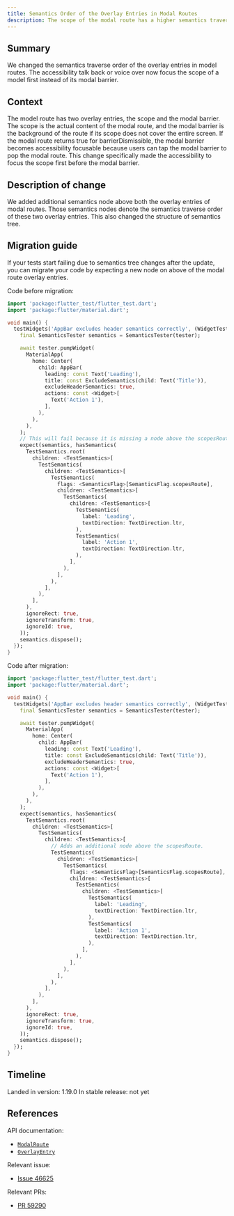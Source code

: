 ```yaml
---
title: Semantics Order of the Overlay Entries in Modal Routes
description: The scope of the modal route has a higher semantics traverse order than its modal barrier.
---
```


## Summary

We changed the semantics traverse order of the overlay entries in model routes.
The accessibility talk back or voice over now focus the scope of a model first
instead of its modal barrier.

## Context

The model route has two overlay entries, the scope and the modal barrier. The
scope is the actual content of the modal route, and the modal barrier is the
background of the route if its scope does not cover the entire screen. If the
modal route returns true for barrierDismissible, the modal barrier becomes
accessibility focusable because users can tap the modal barrier to pop the
modal route. This change specifically made the accessibility to focus the scope
first before the modal barrier.

## Description of change

We added additional semantics node above both the overlay entries of modal routes.
Those semantics nodes denote the semantics traverse order of these two overlay entries.
This also changed the structure of semantics tree.

## Migration guide

If your tests start failing due to semantics tree changes after the update,
you can migrate your code by expecting a new node on above of the modal route
overlay entries.

Code before migration:

```dart
import 'package:flutter_test/flutter_test.dart';
import 'package:flutter/material.dart';

void main() {
  testWidgets('AppBar excludes header semantics correctly', (WidgetTester tester) async {
    final SemanticsTester semantics = SemanticsTester(tester);

    await tester.pumpWidget(
      MaterialApp(
        home: Center(
          child: AppBar(
            leading: const Text('Leading'),
            title: const ExcludeSemantics(child: Text('Title')),
            excludeHeaderSemantics: true,
            actions: const <Widget>[
              Text('Action 1'),
            ],
          ),
        ),
      ),
    );
    // This will fail because it is missing a node above the scopesRoute.
    expect(semantics, hasSemantics(
      TestSemantics.root(
        children: <TestSemantics>[
          TestSemantics(
            children: <TestSemantics>[
              TestSemantics(
                flags: <SemanticsFlag>[SemanticsFlag.scopesRoute],
                children: <TestSemantics>[
                  TestSemantics(
                    children: <TestSemantics>[
                      TestSemantics(
                        label: 'Leading',
                        textDirection: TextDirection.ltr,
                      ),
                      TestSemantics(
                        label: 'Action 1',
                        textDirection: TextDirection.ltr,
                      ),
                    ],
                  ),
                ],
              ),
            ],
          ),
        ],
      ),
      ignoreRect: true,
      ignoreTransform: true,
      ignoreId: true,
    ));
    semantics.dispose();
  });
}
```

Code after migration:

```dart
import 'package:flutter_test/flutter_test.dart';
import 'package:flutter/material.dart';

void main() {
  testWidgets('AppBar excludes header semantics correctly', (WidgetTester tester) async {
    final SemanticsTester semantics = SemanticsTester(tester);

    await tester.pumpWidget(
      MaterialApp(
        home: Center(
          child: AppBar(
            leading: const Text('Leading'),
            title: const ExcludeSemantics(child: Text('Title')),
            excludeHeaderSemantics: true,
            actions: const <Widget>[
              Text('Action 1'),
            ],
          ),
        ),
      ),
    );
    expect(semantics, hasSemantics(
      TestSemantics.root(
        children: <TestSemantics>[
          TestSemantics(
            children: <TestSemantics>[
              // Adds an additional node above the scopesRoute.
              TestSemantics(
                children: <TestSemantics>[
                  TestSemantics(
                    flags: <SemanticsFlag>[SemanticsFlag.scopesRoute],
                    children: <TestSemantics>[
                      TestSemantics(
                        children: <TestSemantics>[
                          TestSemantics(
                            label: 'Leading',
                            textDirection: TextDirection.ltr,
                          ),
                          TestSemantics(
                            label: 'Action 1',
                            textDirection: TextDirection.ltr,
                          ),
                        ],
                      ),
                    ],
                  ),
                ],
              ),
            ],
          ),
        ],
      ),
      ignoreRect: true,
      ignoreTransform: true,
      ignoreId: true,
    ));
    semantics.dispose();
  });
}
```

## Timeline

Landed in version: 1.19.0
In stable release: not yet

## References

API documentation:
* [`ModalRoute`][]
* [`OverlayEntry`][]

Relevant issue:
* [Issue 46625][]

Relevant PRs:
* [PR 59290][]

[`ModalRoute`]: {{site.api}}/flutter/widgets/ModalRoute-class.html
[`OverlayEntry`]: {{site.api}}/flutter/widgets/OverlayEntry-class.html
[Issue 46625]: {{site.github}}/flutter/flutter/issues/46625
[PR 59290]: {{site.github}}/flutter/flutter/pull/59290
